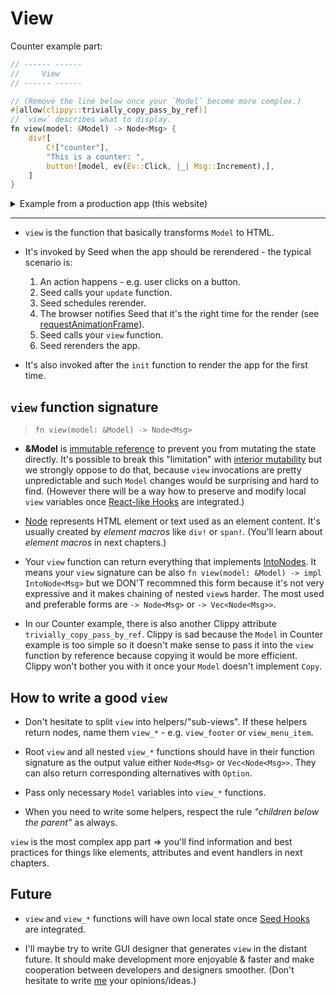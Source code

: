 # View

Counter example part:

```rust
// ------ ------
//     View
// ------ ------

// (Remove the line below once your `Model` become more complex.)
#[allow(clippy::trivially_copy_pass_by_ref)]
// `view` describes what to display.
fn view(model: &Model) -> Node<Msg> {
    div![
        C!["counter"],
        "This is a counter: ",
        button![model, ev(Ev::Click, |_| Msg::Increment),],
    ]
}
```

<details>
<summary>Example from a production app (this website)</summary>

```rust
pub fn view(base_url: &Url) -> Node<Msg> {
    div![
        C![C.mt_32, C.flex, C.justify_center,],
        div![
            C![
                C.text_2xl,
                // sm__
                C.sm__text_4xl,
                // lg__
                C.lg__text_6xl,
            ],
            div![C![C.font_bold,], "404",],
            div![C![C.my_12,], "Page not found"],
            a![
                C![
                    C.block,
                    C.text_right,
                    C.text_green_500,
                    C.hover__underline,
                    C.hover__text_green_700,
                ],
                attrs! {
                    At::Href => Urls::new(base_url).home()
                },
                "Home"
            ],
        ],
    ]
}
```

</details>

---

- `view` is the function that basically transforms `Model` to HTML.

- It's invoked by Seed when the app should be rerendered - the typical scenario is:
  1. An action happens - e.g. user clicks on a button.
  1. Seed calls your `update` function.
  1. Seed schedules rerender.
  1. The browser notifies Seed that it's the right time for the render (see [requestAnimationFrame](https://developer.mozilla.org/en-US/docs/Web/API/window/requestAnimationFrame)).
  1. Seed calls your `view` function.
  1. Seed rerenders the app.

- It's also invoked after the `init` function to render the app for the first time.

## `view` function signature

> `fn view(model: &Model) -> Node<Msg>`

- **&Model** is [immutable reference](https://doc.rust-lang.org/book/ch04-02-references-and-borrowing.html#references-and-borrowing) to prevent you from mutating the state directly. It's possible to break this "limitation" with [interior mutability](https://doc.rust-lang.org/book/ch15-05-interior-mutability.html#interior-mutability-a-mutable-borrow-to-an-immutable-value) but we strongly oppose to do that, because `view` invocations are pretty unpredictable and such `Model` changes would be surprising and hard to find. (However there will be a way how to preserve and modify local `view` variables once [React-like Hooks](https://seed-style-hooks.netlify.app/hooks_home) are integrated.)

- [Node](https://github.com/seed-rs/seed/blob/3134d21c6fcb2383685885687fe2a7610fb2ff74/src/virtual_dom/node.rs#L13-L22) represents HTML element or text used as an element content. It's usually created by _element macros_ like `div!` or `span!`. (You'll learn about _element macros_ in next chapters.)

- Your `view` function can return everything that implements [IntoNodes](https://github.com/seed-rs/seed/blob/3134d21c6fcb2383685885687fe2a7610fb2ff74/src/virtual_dom/node/into_nodes.rs). It means your `view` signature can be also `fn view(model: &Model) -> impl IntoNode<Msg>` but we DON'T recommned this form because it's not very expressive and it makes chaining of nested `view`s harder. The most used and preferable forms are `-> Node<Msg>` or `-> Vec<Node<Msg>>`.

- In our Counter example, there is also another Clippy attribute `trivially_copy_pass_by_ref`. Clippy is sad because the `Model` in Counter example is too simple so it doesn't make sense to pass it into the `view` function by reference because copying it would be more efficient. Clippy won't bother you with it once your `Model` doesn't implement `Copy`.

## How to write a good `view`

- Don't hesitate to split `view` into helpers/"sub-views". If these helpers return nodes, name them `view_*` - e.g. `view_footer` or `view_menu_item`.

- Root `view` and all nested `view_*` functions should have in their function signature as the output value either `Node<Msg>` or `Vec<Node<Msg>>`. They can also return corresponding alternatives with `Option`.

- Pass only necessary `Model` variables into `view_*` functions.

- When you need to write some helpers, respect the rule *"children below the parent"* as always.

`view` is the most complex app part => you'll find information and best practices for things like elements, attributes and event handlers in next chapters.

## Future

- `view` and `view_*` functions will have own local state once [Seed Hooks](https://seed-style-hooks.netlify.app/hooks_home) are integrated.

- I'll maybe try to write GUI designer that generates `view` in the distant future. It should make development more enjoyable & faster and make cooperation between developers and designers smoother. (Don't hesitate to write [me](https://github.com/MartinKavik) your opinions/ideas.)
